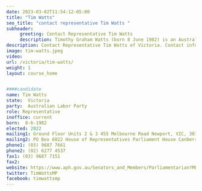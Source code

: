 ```yaml
---
date: 2023-03-02T11:54:12-05:00
title: "Tim Watts"
seo_title: "contact representative Tim Watts "
subheader:
     greeting: Contact Representative Tim Watts
     description: Timothy Graham Watts (born 8 June 1982) is an Australian politician. He is a member of the Australian Labor Party (ALP) and has been a member of the House of Representatives since the 2013 federal election, representing the Victorian seat of Gellibrand. Since 1 June 2022, Watts has served as Assistant Minister for Foreign Affairs in the ministry of Anthony Albanese.
description: Contact Representative Tim Watts of Victoria. Contact information for Tim Watts includes email address, phone number, and mailing address.
image: tim-watts.jpeg
video:
url: /victoria/tim-watts/
weight: 1
layout: course_home


####candidate
name: Tim Watts
state:	Victoria
party:	Australian Labor Party
role: Representative
inoffice: current
born:  8-6-1982
elected: 2022
mailing1: Ground Floor Units 2 & 3 455 Melbourne Road Newport, VIC, 3015
mailing2: PO Box 6022 House of Representatives Parliament House Canberra ACT 2600
phone1:	(03) 9687 7661
phone2: (02) 6277 4537
fax1: (03) 9687 7151
fax2:
website: https://www.aph.gov.au/Senators_and_Members/Parliamentarian?MPID=193430
twitter: TimWattsMP
facebook: timwattsmp
---
```


